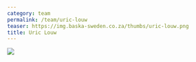 ```yaml
---
category: team
permalink: /team/uric-louw
teaser: https://img.baska-sweden.co.za/thumbs/uric-louw.png
title: Uric Louw
---
```


[<img src="https://img.baska-sweden.co.za/resized/uric-louw.png" />](https://img.baska-sweden.co.za/original/uric-louw.png)

<!--
[Questionnare Answers](https://drive.google.com/open?id=1V6eZI2LmPOdrOZVTJlSSdWvqnMSXKLDRFLdvB3pdu0E)
-->
